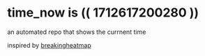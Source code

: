 # time_now is (( 1712617200280 ))

an automated repo that shows the currnent time

inspired by [breakingheatmap](https://github.com/breakingheatmap/breakingheatmap)